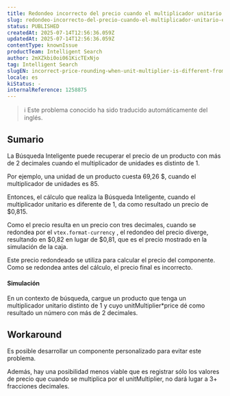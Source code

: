 ```yaml
---
title: Redondeo incorrecto del precio cuando el multiplicador unitario es distinto de 1
slug: redondeo-incorrecto-del-precio-cuando-el-multiplicador-unitario-es-distinto-de-1
status: PUBLISHED
createdAt: 2025-07-14T12:56:36.059Z
updatedAt: 2025-07-14T12:56:36.059Z
contentType: knownIssue
productTeam: Intelligent Search
author: 2mXZkbi0oi061KicTExNjo
tag: Intelligent Search
slugEN: incorrect-price-rounding-when-unit-multiplier-is-different-from-1
locale: es
kiStatus: -
internalReference: 1258875
---
```


>ℹ️ Este problema conocido ha sido traducido automáticamente del inglés.

## Sumario


La Búsqueda Inteligente puede recuperar el precio de un producto con más de 2 decimales cuando el multiplicador de unidades es distinto de 1.

Por ejemplo, una unidad de un producto cuesta 69,26 $, cuando el multiplicador de unidades es 85.

Entonces, el cálculo que realiza la Búsqueda Inteligente, cuando el multiplicador unitario es diferente de 1, da como resultado un precio de $0,815.

Como el precio resulta en un precio con tres decimales, cuando se redondea por el `vtex.format-currency` , el redondeo del precio diverge, resultando en $0,82 en lugar de $0,81, que es el precio mostrado en la simulación de la caja.

Este precio redondeado se utiliza para calcular el precio del componente. Como se redondea antes del cálculo, el precio final es incorrecto.


#### Simulación


En un contexto de búsqueda, cargue un producto que tenga un multiplicador unitario distinto de 1 y cuyo unitMultiplier*price dé como resultado un número con más de 2 decimales.

## Workaround


Es posible desarrollar un componente personalizado para evitar este problema.

Además, hay una posibilidad menos viable que es registrar sólo los valores de precio que cuando se multiplica por el unitMultiplier, no dará lugar a 3+ fracciones decimales.



